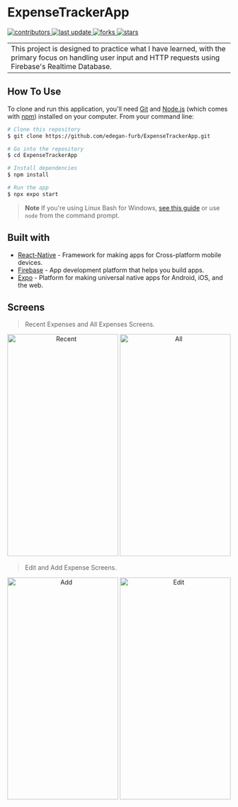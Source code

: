 # ExpenseTrackerApp
 </p>
  <p>
  <a href="https://github.com/edegan-furb/ExpenseTrackerApp/graphs/contributors">
    <img src="https://img.shields.io/github/contributors/edegan-furb/ExpenseTrackerApp" alt="contributors" />
  </a>
  <a href="">
    <img src="https://img.shields.io/github/last-commit/edegan-furb/ExpenseTrackerApp" alt="last update" />
  </a>
  <a href="https://github.com/edegan-furb/ExpenseTrackerApp/network/members">
    <img src="https://img.shields.io/github/forks/edegan-furb/ExpenseTrackerApp" alt="forks" />
  </a>
  <a href="https://github.com/edegan-furb/ExpenseTrackerApp/stargazers">
    <img src="https://img.shields.io/github/stars/edegan-furb/ExpenseTrackerApp" alt="stars" />
  </a>
</p>
<table>
<tr>
<td>
 This project is designed to practice what I have learned, with the primary focus on handling user input and HTTP requests using Firebase's Realtime Database. 
</td>
</tr>
</table>

## How To Use

To clone and run this application, you'll need [Git](https://git-scm.com) and [Node.js](https://nodejs.org/en/download/) (which comes with [npm](http://npmjs.com)) installed on your computer. From your command line:

```bash
# Clone this repository
$ git clone https://github.com/edegan-furb/ExpenseTrackerApp.git

# Go into the repository
$ cd ExpenseTrackerApp

# Install dependencies
$ npm install

# Run the app
$ npx expo start 
```

> **Note**
> If you're using Linux Bash for Windows, [see this guide](https://www.howtogeek.com/261575/how-to-run-graphical-linux-desktop-applications-from-windows-10s-bash-shell/) or use `node` from the command prompt.

## Built with 

- [React-Native](https://reactnative.dev/) -  Framework for making apps for Cross-platform mobile devices.
- [Firebase](https://firebase.google.com/) - App development platform that helps you build apps.
- [Expo](https://expo.dev/) - Platform for making universal native apps for Android, iOS, and the web.

## Screens

> Recent Expenses and All Expenses Screens.
<p align="center">
  <a>
    <img src="https://github.com/edegan-furb/ExpenseTrackerApp/blob/master/assets/Screenshot_1701452394.png" alt="Recent" title="Recent Expenses" height="500" width="250">
  </a>
  <a>
    <img src="https://github.com/edegan-furb/ExpenseTrackerApp/blob/master/assets/Screenshot_1701452420.png" alt="All" title="All Expenses" height="500" width="250">
  </a>
</p>

> Edit and Add Expense Screens.
<p align="center">
  <a>
    <img src="https://github.com/edegan-furb/ExpenseTrackerApp/blob/master/assets/Screenshot_1701452415.png" alt="Add" title="Add Expense" height="500" width="250">
  </a>
   <a>
    <img src="https://github.com/edegan-furb/ExpenseTrackerApp/blob/master/assets/Screenshot_1701452424.png" alt="Edit" title="Edit Expense" height="500" width="250">
  </a>
</p>
